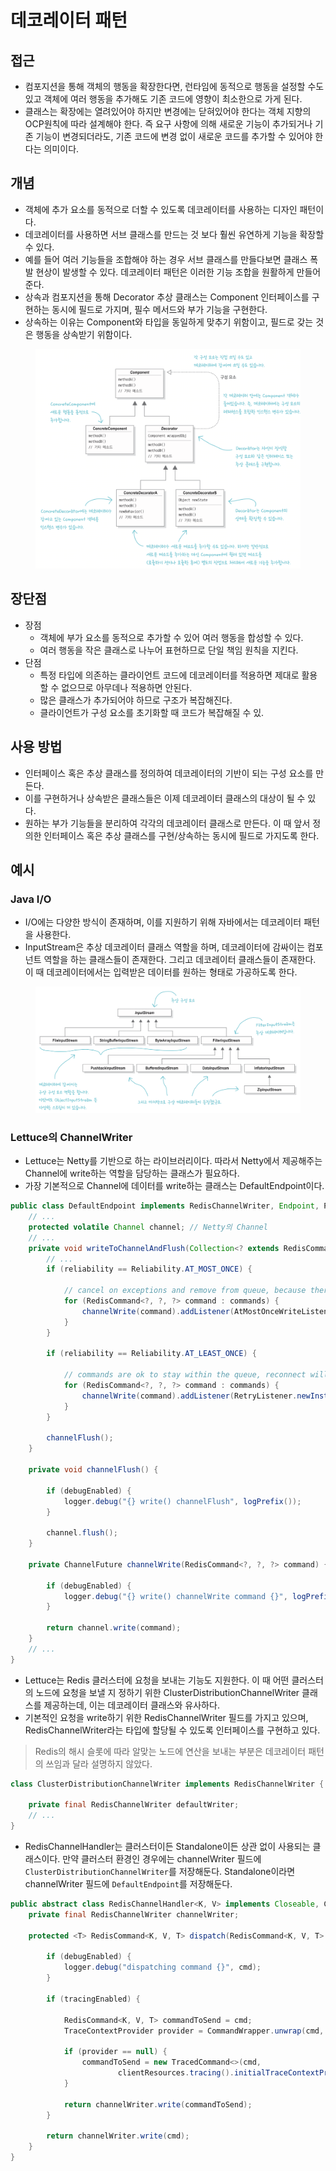 # 데코레이터 패턴

## 접근

* 컴포지션을 통해 객체의 행동을 확장한다면, 런타임에 동적으로 행동을 설정할 수도 있고 객체에 여러 행동을 추가해도 기존 코드에 영향이 최소한으로 가게 된다.
* 클래스는 확장에는 열려있어야 하지만 변경에는 닫혀있어야 한다는 객체 지향의 OCP원칙에 따라 설계해야 한다. 즉 요구 사항에 의해 새로운 기능이 추가되거나 기존 기능이 변경되더라도, 기존 코드에 변경 없이 새로운 코드를 추가할 수 있어야 한다는 의미이다.

## 개념

* 객체에 추가 요소를 동적으로 더할 수 있도록 데코레이터를 사용하는 디자인 패턴이다.
* 데코레이터를 사용하면 서브 클래스를 만드는 것 보다 훨씬 유연하게 기능을 확장할 수 있다.
* 예를 들어 여러 기능들을 조합해야 하는 경우 서브 클래스를 만들다보면 클래스 폭발 현상이 발생할 수 있다. 데코레이터 패턴은 이러한 기능 조합을 원활하게 만들어준다.
* 상속과 컴포지션을 통해 Decorator 추상 클래스는 Component 인터페이스를 구현하는 동시에 필드로 가지며, 필수 메서드와 부가 기능을 구현한다.
* 상속하는 이유는 Component와 타입을 동일하게 맞추기 위함이고, 필드로 갖는 것은 행동을 상속받기 위함이다.

<figure><img src="../../.gitbook/assets/image (7) (1) (1).png" alt=""><figcaption></figcaption></figure>

## 장단점

* 장점
  * 객체에 부가 요소를 동적으로 추가할 수 있어 여러 행동을 합성할 수 있다.
  * 여러 행동을 작은 클래스로 나누어 표현하므로 단일 책임 원칙을 지킨다.
* 단점
  * 특정 타입에 의존하는 클라이언트 코드에 데코레이터를 적용하면 제대로 활용할 수 없으므로 아무데나 적용하면 안된다.
  * 많은 클래스가 추가되어야 하므로 구조가 복잡해진다.
  * 클라이언트가 구성 요소를 초기화할 때 코드가 복잡해질 수 있.

## 사용 방법

* 인터페이스 혹은 추상 클래스를 정의하여 데코레이터의 기반이 되는 구성 요소를 만든다.
* 이를 구현하거나 상속받은 클래스들은 이제 데코레이터 클래스의 대상이 될 수 있다.
* 원하는 부가 기능들을 분리하여 각각의 데코레이터 클래스로 만든다. 이 때 앞서 정의한 인터페이스 혹은 추상 클래스를 구현/상속하는 동시에 필드로 가지도록 한다.

## 예시

### &#x20;Java I/O

* I/O에는 다양한 방식이 존재하며, 이를 지원하기 위해 자바에서는 데코레이터 패턴을 사용한다.
* InputStream은 추상 데코레이터 클래스 역할을 하며, 데코레이터에 감싸이는 컴포넌트 역할을 하는 클래스들이 존재한다. 그리고 데코레이터 클래스들이 존재한다. 이 때 데코레이터에서는 입력받은 데이터를 원하는 형태로 가공하도록 한다.

<figure><img src="../../.gitbook/assets/image (8).png" alt=""><figcaption></figcaption></figure>

### Lettuce의 ChannelWriter

* Lettuce는 Netty를 기반으로 하는 라이브러리이다. 따라서 Netty에서 제공해주는 Channel에 write하는 역할을 담당하는 클래스가 필요하다.
* 가장 기본적으로 Channel에 데이터를 write하는 클래스는 DefaultEndpoint이다.&#x20;

```java
public class DefaultEndpoint implements RedisChannelWriter, Endpoint, PushHandler {
    // ...
    protected volatile Channel channel; // Netty의 Channel
    // ...
    private void writeToChannelAndFlush(Collection<? extends RedisCommand<?, ?, ?>> commands) {
        // ...
        if (reliability == Reliability.AT_MOST_ONCE) {

            // cancel on exceptions and remove from queue, because there is no housekeeping
            for (RedisCommand<?, ?, ?> command : commands) {
                channelWrite(command).addListener(AtMostOnceWriteListener.newInstance(this, command));
            }
        }

        if (reliability == Reliability.AT_LEAST_ONCE) {

            // commands are ok to stay within the queue, reconnect will retrigger them
            for (RedisCommand<?, ?, ?> command : commands) {
                channelWrite(command).addListener(RetryListener.newInstance(this, command));
            }
        }

        channelFlush();
    }

    private void channelFlush() {

        if (debugEnabled) {
            logger.debug("{} write() channelFlush", logPrefix());
        }

        channel.flush();
    }

    private ChannelFuture channelWrite(RedisCommand<?, ?, ?> command) {

        if (debugEnabled) {
            logger.debug("{} write() channelWrite command {}", logPrefix(), command);
        }

        return channel.write(command);
    }
    // ...
}
```

* Lettuce는 Redis 클러스터에 요청을 보내는 기능도 지원한다. 이 때 어떤 클러스터의 노드에 요청을 보낼 지 정하기 위한 ClusterDistributionChannelWriter 클래스를 제공하는데, 이는 데코레이터 클래스와 유사하다.
* 기본적인 요청을 write하기 위한 RedisChannelWriter 필드를 가지고 있으며, RedisChannelWriter라는 타입에 할당될 수 있도록 인터페이스를 구현하고 있다.

> Redis의 해시 슬롯에 따라 알맞는 노드에 연산을 보내는 부분은 데코레이터 패턴의 쓰임과 달라 설명하지 않았다.

```java
class ClusterDistributionChannelWriter implements RedisChannelWriter {

    private final RedisChannelWriter defaultWriter;
    // ...
}
```

* RedisChannelHandler는 클러스터이든 Standalone이든 상관 없이 사용되는 클래스이다. 만약 클러스터 환경인 경우에는 channelWriter 필드에 `ClusterDistributionChannelWriter`를 저장해둔다. Standalone이라면 channelWriter 필드에 `DefaultEndpoint`를 저장해둔다.

```java
public abstract class RedisChannelHandler<K, V> implements Closeable, ConnectionFacade {
    private final RedisChannelWriter channelWriter;
    
    protected <T> RedisCommand<K, V, T> dispatch(RedisCommand<K, V, T> cmd) {

        if (debugEnabled) {
            logger.debug("dispatching command {}", cmd);
        }

        if (tracingEnabled) {

            RedisCommand<K, V, T> commandToSend = cmd;
            TraceContextProvider provider = CommandWrapper.unwrap(cmd, TraceContextProvider.class);

            if (provider == null) {
                commandToSend = new TracedCommand<>(cmd,
                        clientResources.tracing().initialTraceContextProvider().getTraceContext());
            }

            return channelWriter.write(commandToSend);
        }

        return channelWriter.write(cmd);
    }
}
```
